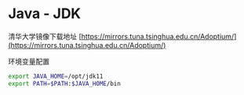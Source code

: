 # Java - JDK

清华大学镜像下载地址 [https://mirrors.tuna.tsinghua.edu.cn/Adoptium/](https://mirrors.tuna.tsinghua.edu.cn/Adoptium/)


环境变量配置

```Bash
export JAVA_HOME=/opt/jdk11
export PATH=$PATH:$JAVA_HOME/bin
```